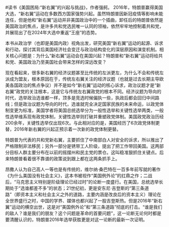#读书《美国困局:“新右翼”的兴起与挑战》，作者强舸。
2016年，特朗普赢得美国大选，“新右翼”运动在多数西方国家强势兴起。虽然特朗普因新冠疫情等影响未能连任，但是他和“新右翼”运动并非美国政治中的一个插曲，卸任后的特朗普依然是美国政治的焦点，是许多共和党选民唯一认同的领袖，依然牢牢地控制着共和党，并展现出了在2024年大选中重返“王座”的态势。

本书从政治学（也即是美国内政）视角出发，研究美国“新右翼”运动的起源、诉求和行动，探讨其背后美国经济社会变迁与政治结构变化的深层原因和演变机制。相关核心问题是：为什么“新右翼”运动会在美国兴起？特朗普和“新右翼”运动将给共和党、美国政治乃至美国社会带来怎样的深远改变？

现在看起来，很多新右翼的经济议题甚至比传统的左派更左，为什么不会和传统左派成为盟友，根本原因在于，传统左右翼关注的经济议题（也就是过去长期主导欧美各国政治的焦点争议）并不是如今“新右翼”运动的核心诉求，政治议题才是“新右翼”政党的关注根本，这是它与传统左右翼政党的根本不同。经济议题为导向的时代，选举政治选谁都一样，顶多是竞选时候偏执一些，执政后都会回归中间路线；但是政治议题为导向的时代，选谁就完全决定国家民族的未来命运，以政党体制变更为标准，美国学者将美国总统选举分为一般性选举和关键性选举两类，一般性选举维系现有政党体制，关键性选举则打破并重塑政党体制。美国政党政治历经200余年，关键性选举仅出现6次。与此相对应的是，美国经历了6次政党体制更替，2016年新右翼的兴起正预示着一次新的政党体制更替。

特朗普为代表的共和党新右翼，主要抓住了中南部白人对安全的诉求，所以推出了严格限制非法移民；另外一部分是锈带工人阶级，提出了把工作带回美国。这两部分目标人群主要分布在以前的摇摆州和民主党的票仓。这叫稳准狠抓住关键点。后来特朗普看着很不靠谱的政策说到跟上都在这两条抓手上。

昂撒人认为自己高人一等也是有传统的，维尔纳·桑巴特在一百多年前写就的著作《为什么美国没有社会主义》，这本书被视作“美国例外论”的扛鼎之作；二战后，“马克思主义特别是阶级理论已经过时”的论断一度盛行。在美国，总统选举长期处于“选谁都差不多”的状态；21世纪初，更是安东尼·吉登斯的“第三条道路”（即资本主义和社会主义之外的道路，主要内涵是改良后的资本主义）理论在全世界盛行之时，中国的学界、媒体也都兴起了一股吉登斯热。但是2016年“新右翼”运动的横空出世，这是对“美国例外论”和“第三条道路”彻底的打击。“谁是我们的敌人？谁是我们的朋友？这个问题是革命的首要问题”，这一论断无论何时都是要清醒认识的，特朗普2016年选举获胜更是对这一论断的最新一次证明。